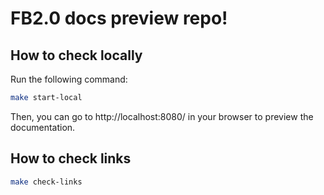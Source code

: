 # FB2.0 docs preview repo!

## How to check locally
Run the following command:
```bash
make start-local
```

Then, you can go to http://localhost:8080/ in your browser to preview the documentation.

## How to check links
```bash
make check-links
```
